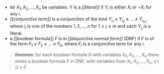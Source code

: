 + let $X_1,X_2,\ldots,X_n$ be variables. Y is a *[[literal]]* if $Y_i$ is either $X_i$ or $\lnot X_i$ for any $i$.
+ *[[conjunctive term]]* is a conjunction of the kind $Y_{i_1} \land Y_{i_2} \land \ldots \land Y_{i_m}$, where $i_j$ is one of the numbers $1,2,\ldots,n$ for $1\le j\le m$ and each $Y_{i_j}$ is a literal.
+ a [[boolean formula]] $F$ is in *[[disjunctive normal form]]* (DNF) if $F$ is of the form $F_1 \lor F_2 \lor \ldots \lor F_k$, where $F_i$ is a conjunctive term for any $i$.

> **theorem**: for each boolean formula $G$ with variables $X_1, X_2, \ldots , X_n$ there exists a boolean formula $F$ in DNF, with variables from $X_1, X_2, \ldots , X_n$, s.t $G\equiv F$.
